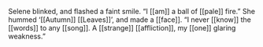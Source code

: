 Selene blinked, and flashed a faint smile. “I [[am]] a ball of [[pale]] fire.” She hummed ‘[[Autumn]] [[Leaves]]’, and made a [[face]]. “I never [[know]] the [[words]] to any [[song]]. A [[strange]] [[affliction]], my [[one]] glaring weakness.”  